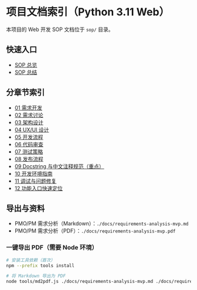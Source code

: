 # 项目文档索引（Python 3.11 Web）

本项目的 Web 开发 SOP 文档位于 `sop/` 目录。

## 快速入口

- [SOP 总览](./sop/README.md)
- [SOP 总结](./sop/SUMMARY.md)

## 分章节索引

- [01 需求开发](./sop/01-requirements-development.md)
- [02 需求讨论](./sop/02-requirements-discussion.md)
- [03 架构设计](./sop/03-architecture-design.md)
- [04 UX/UI 设计](./sop/04-ux-ui-design.md)
- [05 开发流程](./sop/05-development-process.md)
- [06 代码审查](./sop/06-code-review.md)
- [07 测试策略](./sop/07-testing-strategy.md)
- [08 发布流程](./sop/08-release-process.md)
- [09 Docstring 与中文注释规范（重点）](./sop/09-comment-standards.md)
- [10 开发环境指南](./sop/10-dev-environment-guide.md)
- [11 调试与问题修复](./sop/11-debugging-troubleshooting.md)
- [12 功能入口快速定位](./sop/12-feature-navigation-guide.md)

## 导出与资料

- PMO/PM 需求分析（Markdown）：`./docs/requirements-analysis-mvp.md`
- PMO/PM 需求分析（PDF）：`./docs/requirements-analysis-mvp.pdf`

### 一键导出 PDF（需要 Node 环境）

```bash
# 安装工具依赖（首次）
npm --prefix tools install

# 将 Markdown 导出为 PDF
node tools/md2pdf.js ./docs/requirements-analysis-mvp.md ./docs/requirements-analysis-mvp.pdf
```

